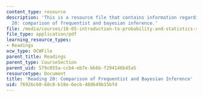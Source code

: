 ```yaml
---
content_type: resource
description: 'This is a resource file that contains information regarding reading
  20: comparison of frequentist and bayesian inference.'
file: /media/courses/18-05-introduction-to-probability-and-statistics-spring-2014/76926c6068c8b18e6ecb48d649b15bfd_MIT18_05S14_Reading20.pdf
file_type: application/pdf
learning_resource_types:
- Readings
ocw_type: OCWFile
parent_title: Readings
parent_type: CourseSection
parent_uid: 579c055a-ccb4-eb7e-bb6b-f294146b45a5
resourcetype: Document
title: 'Reading 20: Comparison of Frequentist and Bayesian Inference'
uid: 76926c60-68c8-b18e-6ecb-48d649b15bfd
---
```

